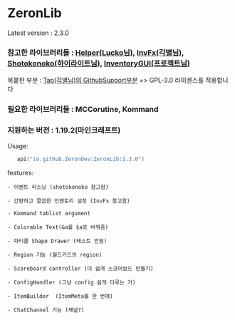 # ZeronLib

Latest version : 2.3.0

<h3>
참고한 라이브러리들 : <a href=https://github.com/lucko/helper>Helper(Lucko님)</a>, <a href=https://github.com/monun/invfx>InvFx(각별님)</a>, <a href=https://github.com/highright1234/shotokonoko>Shotokonoko(하이라이트님)</a>, <a href=https://github.com/devproje/InventoryGUI>InventoryGUI(프로젝트님)</a>
</h3>

복붙한 부분 : <a href=https://github.com/monun/tap>Tap(각별님)의 GithubSupport부분</a>
=> GPL-3.0 라이센스를 적용합니다

<h3>
필요한 라이브러리들 : MCCorutine, Kommand
</h3>

<h3>
지원하는 버전 : 1.19.2(마인크래프트)
</h3>

Usage:
```kotlin
   api("io.github.ZeronDev:ZeronLib:2.3.0")
```

features:

    - 이벤트 리스닝 (shotokonoko 참고함)

    - 간편하고 깔끔한 인벤토리 설정 (InvFx 참고함)

    - Kommand tablist argument

    - Colorable Text(&a를 §a로 바꿔줌)

    - 파티클 Shape Drawer (테스트 안됨)

    - Region 기능 (월드가드의 region)

    - Scoreboard controller (더 쉽게 스코어보드 만들기)

    - ConfigHandler (그냥 config 쉽게 다루는 거)

    - ItemBuilder  (ItemMeta를 한 번에)
    
    - ChatChannel 기능 (채널?)
